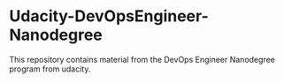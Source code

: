 # Udacity-DevOpsEngineer-Nanodegree
This repository contains material from the DevOps Engineer Nanodegree program from udacity.
